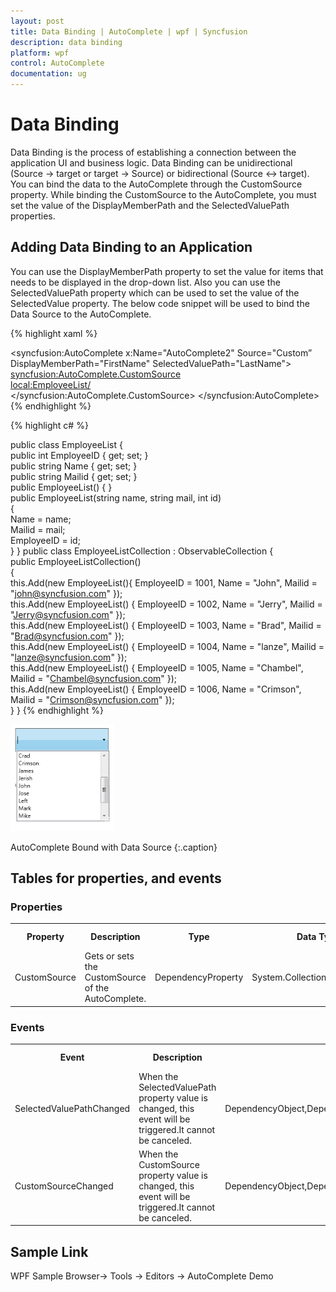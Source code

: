 ```yaml
---
layout: post
title: Data Binding | AutoComplete | wpf | Syncfusion
description: data binding
platform: wpf
control: AutoComplete
documentation: ug
---
```


# Data Binding

Data Binding is the process of establishing a connection between the application UI and business logic. Data Binding can be unidirectional (Source -> target or target -> Source) or bidirectional (Source <-> target). You can bind the data to the AutoComplete through the CustomSource property. While binding the CustomSource to the AutoComplete, you must set the value of the DisplayMemberPath and the SelectedValuePath properties.

## Adding Data Binding to an Application 

You can use the DisplayMemberPath property to set the value for items that needs to be displayed in the drop-down list. Also you can use the SelectedValuePath property which can be used to set the value of the SelectedValue property. The below code snippet will be used to bind the Data Source to the AutoComplete.

{% highlight xaml %}


<syncfusion:AutoComplete x:Name="AutoComplete2" Source="Custom” DisplayMemberPath="FirstName" SelectedValuePath="LastName">     
<syncfusion:AutoComplete.CustomSource>            
<local:EmployeeList/>     
</syncfusion:AutoComplete.CustomSource>
</syncfusion:AutoComplete>
{% endhighlight %}

{% highlight c# %}


public class EmployeeList
{    
public int EmployeeID { get; set; }    
public string Name { get; set; }    
public string Mailid { get; set; }    
public EmployeeList() { }    
public EmployeeList(string name, string mail, int id)    
{            
Name = name;            
Mailid = mail;            
EmployeeID = id;    
}
}
public class EmployeeListCollection : ObservableCollection<EmployeeList>
{  
 public EmployeeListCollection()  
 {            
 this.Add(new EmployeeList(){ EmployeeID = 1001, Name = "John", Mailid = "john@syncfusion.com" });           
 this.Add(new EmployeeList() { EmployeeID = 1002, Name = "Jerry", Mailid = "Jerry@syncfusion.com" });           
 this.Add(new EmployeeList() { EmployeeID = 1003, Name = "Brad", Mailid = "Brad@syncfusion.com" });           
 this.Add(new EmployeeList() { EmployeeID = 1004, Name = "lanze", Mailid = "lanze@syncfusion.com" });            
 this.Add(new EmployeeList() { EmployeeID = 1005, Name = "Chambel", Mailid = "Chambel@syncfusion.com" });            
 this.Add(new EmployeeList() { EmployeeID = 1006, Name = "Crimson", Mailid = "Crimson@syncfusion.com" });   
 }
 }
{% endhighlight %}


![](Data-Binding_images/Data-Binding_img1.png)

AutoComplete Bound with Data Source
{:.caption}



## Tables for properties, and events

### Properties



<table>
<tr>
<th>
Property </th><th>
Description </th><th>
Type </th><th>
Data Type </th><th>
Reference links </th></tr>
<tr>
<td>
CustomSource</td><td>
Gets or sets the CustomSource of the AutoComplete.</td><td>
DependencyProperty</td><td>
System.Collections.IEnumerable</td><td>
</td></tr>
</table>


### Events


<table>
<tr>
<th>
Event </th><th>
Description </th><th>
Arguments </th><th>
Type </th><th>
Reference links </th></tr>
<tr>
<td>
SelectedValuePathChanged</td><td>
 When the SelectedValuePath property value is changed, this event will be triggered.It cannot be canceled.</td><td>
DependencyObject,DependencyPropertyChangedEventArgs</td><td>
DependencyPropertyChangedCallBack </td><td>
</td></tr>
<tr>
<td>
CustomSourceChanged</td><td>
 When the CustomSource property value is changed, this event will be triggered.It cannot be canceled.</td><td>
DependencyObject,DependencyPropertyChangedEventArgs</td><td>
DependencyPropertyChangedCallBack </td><th>
</th></tr>
</table>

## Sample Link

WPF Sample Browser-> Tools -> Editors -> AutoComplete Demo

